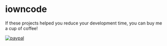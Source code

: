 # iowncode


If these projects helped you reduce your development time, you can buy me a cup of coffee!

[![paypal](https://www.paypalobjects.com/en_US/i/btn/btn_donateCC_LG.gif)](anupam.chugh@gmail.com)
